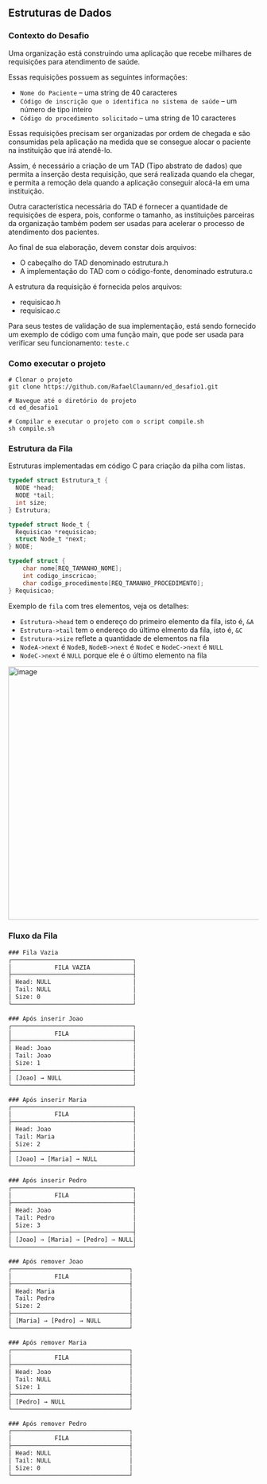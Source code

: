 ## Estruturas de Dados

### Contexto do Desafio
Uma organização está construindo uma aplicação que recebe milhares de requisições para atendimento de saúde.

Essas requisições possuem as seguintes informações:

- `Nome do Paciente` – uma string de 40 caracteres
- `Código de inscrição que o identifica no sistema de saúde` – um número de tipo inteiro
- `Código do procedimento solicitado` – uma string de 10 caracteres

Essas requisições precisam ser organizadas por ordem de chegada e são consumidas pela aplicação na medida que se consegue alocar o paciente na instituição que irá atendê-lo.

Assim, é necessário a criação de um TAD (Tipo abstrato de dados) que permita a inserção desta requisição, que será realizada quando ela chegar, e permita a remoção dela quando a aplicação conseguir alocá-la em uma instituição.

Outra característica necessária do TAD é fornecer a quantidade de requisições de espera, pois, conforme o tamanho, as instituições parceiras da organização também podem ser usadas para acelerar o processo de atendimento dos pacientes.

Ao final de sua elaboração, devem constar dois arquivos:
- O cabeçalho do TAD denominado estrutura.h
- A implementação do TAD com o código-fonte, denominado estrutura.c

A estrutura da requisição é fornecida pelos arquivos:
- requisicao.h
- requisicao.c

Para seus testes de validação de sua implementação, está sendo fornecido um exemplo de código com uma função main, que pode ser usada para verificar seu funcionamento: `teste.c`

### Como executar o projeto

```shell
# Clonar o projeto
git clone https://github.com/RafaelClaumann/ed_desafio1.git

# Navegue até o diretório do projeto
cd ed_desafio1

# Compilar e executar o projeto com o script compile.sh
sh compile.sh

```

### Estrutura da Fila

Estruturas implementadas em código C para criação da pilha com listas.
``` C
typedef struct Estrutura_t {
  NODE *head;
  NODE *tail;
  int size;
} Estrutura;

typedef struct Node_t {
  Requisicao *requisicao;
  struct Node_t *next;
} NODE;

typedef struct {
    char nome[REQ_TAMANHO_NOME];
    int codigo_inscricao;
    char codigo_procedimento[REQ_TAMANHO_PROCEDIMENTO];
} Requisicao;
```

Exemplo de `fila` com tres elementos, veja os detalhes:
- `Estrutura->head` tem o endereço do primeiro elemento da fila, isto é, `&A`
- `Estrutura->tail` tem o endereço do último elmento da fila, isto é, `&C`
- `Estrutura->size` reflete a quantidade de elementos na fila
- `NodeA->next` é `NodeB`, `NodeB->next` é `NodeC` e `NodeC->next` é `NULL`
- `NodeC->next` é `NULL` porque ele é o último elemento na fila

<img width="958" height="509" alt="image" src="https://github.com/user-attachments/assets/ff92ffaa-924c-4425-8311-344e098bed81" />

### Fluxo da Fila

``` txt
### Fila Vazia
┌──────────────────────────────────┐
│            FILA VAZIA            │
├──────────────────────────────────┤
│ Head: NULL                       │
│ Tail: NULL                       │  
│ Size: 0                          │
└──────────────────────────────────┘

### Após inserir Joao
┌──────────────────────────────────┐
│            FILA                  │
├──────────────────────────────────┤
│ Head: Joao                       │
│ Tail: Joao                       │
│ Size: 1                          │
├──────────────────────────────────┤
│ [Joao] → NULL                    │
└──────────────────────────────────┘

### Após inserir Maria
┌──────────────────────────────────┐
│            FILA                  │
├──────────────────────────────────┤
│ Head: Joao                       │
│ Tail: Maria                      │
│ Size: 2                          │
├──────────────────────────────────┤
│ [Joao] → [Maria] → NULL          │
└──────────────────────────────────┘

### Após inserir Pedro
┌──────────────────────────────────┐
│            FILA                  │
├──────────────────────────────────┤
│ Head: Joao                       │
│ Tail: Pedro                      │
│ Size: 3                          │
├──────────────────────────────────┤
│ [Joao] → [Maria] → [Pedro] → NULL│
└──────────────────────────────────┘

### Após remover Joao
┌─────────────────────────────────┐
│            FILA                 │
├─────────────────────────────────┤
│ Head: Maria                     │
│ Tail: Pedro                     │
│ Size: 2                         │
├─────────────────────────────────┤
│ [Maria] → [Pedro] → NULL        │
└─────────────────────────────────┘

### Após remover Maria
┌─────────────────────────────────┐
│            FILA                 │
├─────────────────────────────────┤
│ Head: Joao                      │
│ Tail: NULL                      │
│ Size: 1                         │
├─────────────────────────────────┤
│ [Pedro] → NULL                  │
└─────────────────────────────────┘

### Após remover Pedro
┌─────────────────────────────────┐
│            FILA                 │
├─────────────────────────────────┤
│ Head: NULL                      │
│ Tail: NULL                      │  
│ Size: 0                         │
└─────────────────────────────────┘
```
